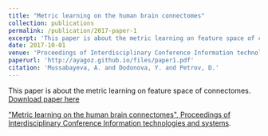 ```yaml
---
title: "Metric learning on the human brain connectomes"
collection: publications
permalink: /publication/2017-paper-1
excerpt: 'This paper is about the metric learning on feature space of connectomes.'
date: 2017-10-01
venue: 'Proceedings of Interdisciplinary Conference Information technologies and systems'
paperurl: 'http://ayagoz.github.io/files/paper1.pdf'
citation: 'Mussabayeva, A. and Dodonova, Y. and Petrov, D.'
---
```

This paper is about the metric learning on feature space of connectomes.
[Download paper here](http://ayagoz.github.io/files/paper1.pdf)


["Metric learning on the human brain connectomes", 
Proceedings of Interdisciplinary Conference Information technologies and systems](http://itas2017.iitp.ru/media/papers/1570366090_PRES1rG.pdf).
